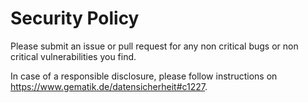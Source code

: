 # Security Policy

Please submit an issue or pull request for any non critical bugs
or non critical vulnerabilities you find.

In case of a responsible disclosure, please follow instructions
on <https://www.gematik.de/datensicherheit#c1227>.
